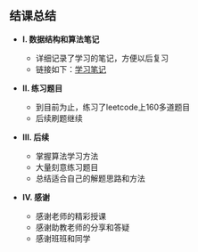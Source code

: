 ## 结课总结
- **I. 数据结构和算法笔记**
    * 详细记录了学习的笔记，方便以后复习
    * 链接如下：[学习笔记](https://github.com/H-Joe/algorithm010/tree/master/Week10/数据结构与算法.html)

- **II. 练习题目**
    * 到目前为止，练习了leetcode上160多道题目
    * 后续刷题继续

- **III. 后续**
    * 掌握算法学习方法
    * 大量刻意练习题目
    * 总结适合自己的解题思路和方法

- **IV. 感谢**
    * 感谢老师的精彩授课
    * 感谢助教老师的分享和答疑
    * 感谢班班和同学
